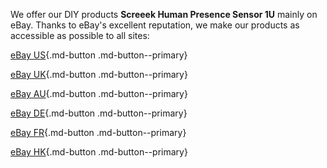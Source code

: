 We offer our DIY products **Screeek Human Presence Sensor 1U** mainly on eBay. Thanks to eBay's excellent reputation, we make our products as accessible as possible to all sites:

[eBay US](https://www.ebay.com/itm/185840589963){.md-button .md-button--primary} 

[eBay UK](https://www.ebay.co.uk/itm/185840589963){.md-button .md-button--primary}  

[eBay AU](https://www.ebay.com.au/itm/185840589963){.md-button .md-button--primary}  

[eBay DE](https://www.ebay.de/itm/185840589963){.md-button .md-button--primary}  

[eBay FR](https://www.ebay.fr/itm/185840589963){.md-button .md-button--primary}  

[eBay HK](https://www.ebay.com.hk/itm/185840589963){.md-button .md-button--primary}
